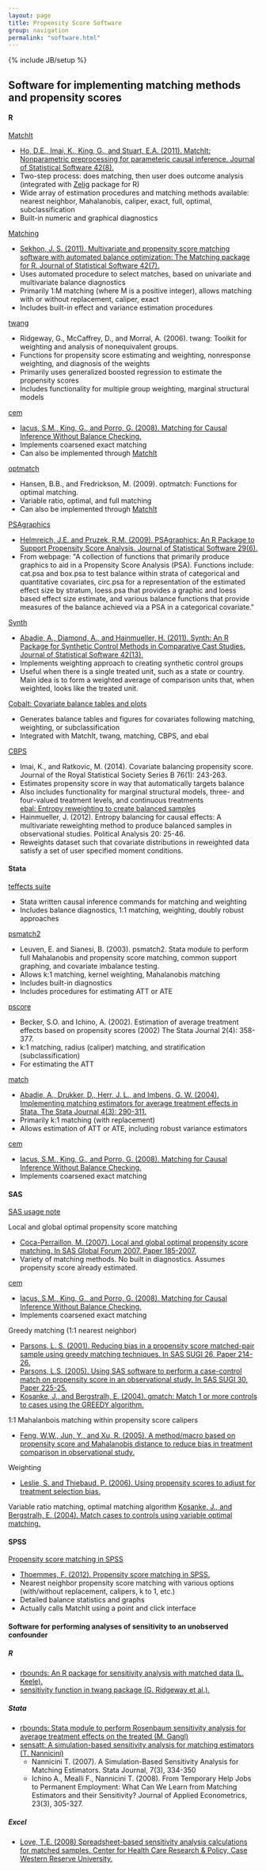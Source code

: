 ```yaml
---
layout: page
title: Propensity Score Software
group: navigation
permalink: "software.html"
---
```

{% include JB/setup %}

Software for implementing matching methods and propensity scores
-------

#### R

 [MatchIt](http://gking.harvard.edu/matchit)
* [Ho, D.E., Imai, K., King, G., and Stuart, E.A. (2011). MatchIt: Nonparametric preprocessing for parameteric causal inference. Journal of Statistical Software 42(8).](http://www.jstatsoft.org/v42/i08)
* Two-step process: does matching, then user does outcome analysis (integrated with [Zelig](gking.harvard.edu/zelig/) package for R)
* Wide array of estimation procedures and matching methods available: nearest neighbor, Mahalanobis, caliper, exact, full, optimal, subclassification
* Built-in numeric and graphical diagnostics

 [Matching](http://sekhon.berkeley.edu/matching)
* [Sekhon, J. S. (2011). Multivariate and propensity score matching software with automated balance optimization: The Matching package for R. Journal of Statistical Software 42(7).](http://www.jstatsoft.org/v42/i07)
* Uses automated procedure to select matches, based on univariate and multivariate balance diagnostics
* Primarily 1:M matching (where M is a positive integer), allows matching with or without replacement, caliper, exact
* Includes built-in effect and variance estimation procedures

 [twang](http://cran.r-project.org/web/packages/twang/index.html)
* Ridgeway, G., McCaffrey, D., and Morral, A. (2006). twang: Toolkit for weighting and analysis of nonequivalent groups.
* Functions for propensity score estimating and weighting, nonresponse weighting, and diagnosis of the weights
* Primarily uses generalized boosted regression to estimate the propensity scores
* Includes functionality for multiple group weighting, marginal structural models

 [cem](http://gking.harvard.edu/cem/)
* [Iacus, S.M., King, G., and Porro, G. (2008). Matching for Causal Inference Without Balance Checking.](gking.harvard.edu/files/abs/cem-abs.shtml)
* Implements coarsened exact matching
* Can also be implemented through [MatchIt](http://gking.harvard.edu/matchit)

 [optmatch](http://cran.r-project.org/web/packages/optmatch/index.html)
* Hansen, B.B., and Fredrickson, M. (2009). optmatch: Functions for optimal matching.
* Variable ratio, optimal, and full matching
* Can also be implemented through [MatchIt](http://gking.harvard.edu/matchit)

 [PSAgraphics](http://cran.r-project.org/web/packages/PSAgraphics/index.html)
* [Helmreich, J.E. and Pruzek, R.M. (2009). PSAgraphics: An R Package to Support Propensity Score Analysis. Journal of Statistical Software 29(6).](www.jstatsoft.org/v29/i06)
* From webpage: "A collection of functions that primarily produce graphics to aid in a Propensity Score Analysis (PSA). Functions include: cat.psa and box.psa to test balance within strata of categorical and quantitative covariates, circ.psa for a representation of the estimated effect size by stratum, loess.psa that provides a graphic and loess based effect size estimate, and various balance functions that provide measures of the balance achieved via a PSA in a categorical covariate."

 [Synth](https://cran.r-project.org/web/packages/Synth/)
* [Abadie, A., Diamond, A., and Hainmueller, H. (2011). Synth: An R Package for Synthetic Control Methods in Comparative Cast Studies. Journal of Statistical Software 42(13).](http://www.jstatsoft.org/v42/i13)
* Implements weighting approach to creating synthetic control groups
* Useful when there is a single treated unit, such as a state or country. Main idea is to form a weighted average of comparison units that, when weighted, looks like the treated unit.

 [Cobalt: Covariate balance tables and plots](https://cran.r-project.org/web/packages/cobalt/index.html)
* Generates balance tables and figures for covariates following matching, weighting, or subclassification
* Integrated with MatchIt, twang, matching, CBPS, and ebal

 [CBPS](https://cran.r-project.org/web/packages/CBPS/index.html)
* Imai, K., and Ratkovic, M. (2014). Covariate balancing propensity score. Journal of the Royal Statistical Society Series B 76(1): 243-263.
* Estimates propensity score in way that automatically targets balance
* Also includes functionality for marginal structural models, three- and four-valued treatment levels, and continuous treatments <br>
 [ebal: Entropy reweighting to create balanced samples](https://cran.r-project.org/web/packages/ebal/index.html)
* Hainmueller, J. (2012). Entropy balancing for causal effects: A multivariate reweighting method to produce balanced samples in observational studies. Political Analysis 20: 25-46.
* Reweights dataset such that covariate distributions in reweighted data satisfy a set of user specified moment conditions.

#### Stata

 [teffects suite](http://www.stata.com/manuals13/te.pdf)
* Stata written causal inference commands for matching and weighting
* Includes balance diagnostics, 1:1 matching, weighting, doubly robust approaches

 [psmatch2](http://ideas.repec.org/c/boc/bocode/s432001.html)
* Leuven, E. and Sianesi, B. (2003). psmatch2. Stata module to perform full Mahalanobis and propensity score matching, common support graphing, and covariate imbalance testing.
* Allows k:1 matching, kernel weighting, Mahalanobis matching
* Includes built-in diagnostics
* Includes procedures for estimating ATT or ATE

 [pscore](http://www.lrz-muenchen.de/~sobecker/pscore.html)
* Becker, S.O. and Ichino, A. (2002). Estimation of average treatment effects based on propensity scores (2002) The Stata Journal 2(4): 358-377.
* k:1 matching, radius (caliper) matching, and stratification (subclassification)
* For estimating the ATT

[match](http://www.economics.harvard.edu/faculty/imbens/software_imbens)
* [Abadie, A., Drukker, D., Herr, J. L., and Imbens, G. W. (2004). Implementing matching estimators for average treatment effects in Stata. The Stata Journal 4(3): 290-311.](https://www.stata-journal.com/article.html?article=st0072)
* Primarily k:1 matching (with replacement)
* Allows estimation of ATT or ATE, including robust variance estimators

 [cem](http://gking.harvard.edu/cem/)
* [Iacus, S.M., King, G., and Porro, G. (2008). Matching for Causal Inference Without Balance Checking.](gking.harvard.edu/files/abs/cem-abs.shtml)
* Implements coarsened exact matching

#### SAS

 [SAS usage note](http://support.sas.com/kb/30/971.html)

 Local and global optimal propensity score matching
* [Coca-Perraillon, M. (2007). Local and global optimal propensity score matching. In SAS Global Forum 2007. Paper 185-2007.](http://www2.sas.com/proceedings/forum2007/185-2007.pdf)
* Variety of matching methods. No built in diagnostics. Assumes propensity score already estimated.

 [cem](http://gking.harvard.edu/cem/)
* [Iacus, S.M., King, G., and Porro, G. (2008). Matching for Causal Inference Without Balance Checking.](gking.harvard.edu/files/abs/cem-abs.shtml)
* Implements coarsened exact matching

 Greedy matching (1:1 nearest neighbor)
* [Parsons, L. S. (2001). Reducing bias in a propensity score matched-pair sample using greedy matching techniques. In SAS SUGI 26, Paper 214-26.](http://www2.sas.com/proceedings/sugi26/p214-226.pdf)
* [Parsons, L.S. (2005). Using SAS software to perform a case-control match on propensity score in an observational study. In SAS SUGI 30, Paper 225-25.](http://www2.sas.com/proceedings/sugi25/25/po/25p225.pdf)
* [Kosanke, J., and Bergstralh, E. (2004). gmatch: Match 1 or more controls to cases using the GREEDY algorithm.](http://www.mayo.edu/research/departments-divisions/department-health-sciences-research/division-biomedical-statistics-informatics/software/locally-written-sas-macros)

 1:1 Mahalanbois matching within propensity score calipers
* [Feng, W.W., Jun, Y., and Xu, R. (2005). A method/macro based on propensity score and Mahalanobis distance to reduce bias in treatment comparison in observational study.](www.lexjansen.com/pharmasug/2006/publichealthresearch/pr05.pdf)

 Weighting
* [Leslie, S. and Thiebaud, P. (2006). Using propensity scores to adjust for treatment selection bias.](http://www.lexjansen.com/wuss/2006/Analytics/ANL-Leslie.pdf)

 Variable ratio matching, optimal matching algorithm
[Kosanke, J., and Bergstralh, E. (2004). Match cases to controls using variable optimal matching.](http://www.mayo.edu/research/departments-divisions/department-health-sciences-research/division-biomedical-statistics-informatics/software/locally-written-sas-macros)

#### SPSS

 [Propensity score matching in SPSS](http://arxiv.org/ftp/arxiv/papers/1201/1201.6385.pdf)
* [Thoemmes, F. (2012). Propensity score matching in SPSS.](http://sourceforge.net/projects/psmspss/files/)
* Nearest neighbor propensity score matching with various options (with/without replacement, calipers, k to 1, etc.)
* Detailed balance statistics and graphs
* Actually calls MatchIt using a point and click interface

#### Software for performing analyses of sensitivity to an unobserved confounder
##### R
* [rbounds: An R package for sensitivity analysis with matched data (L. Keele).](http://www.personal.psu.edu/ljk20/rbounds.html)
* [sensitivity function in twang package (G. Ridgeway et al.).](http://rss.acs.unt.edu/Rdoc/library/twang/html/sensitivity.html)

##### Stata
* [rbounds: Stata module to perform Rosenbaum sensitivity analysis for average treatment effects on the treated (M. Gangl)](http://econpapers.repec.org/software/bocbocode/s438301.htm)
* [sensatt: A simulation-based sensitivity analysis for matching estimators (T. Nannicini)](http://www.tommasonannicini.eu/Portals/0/sensatt_wp_4.pdf)
    - Nannicini T. (2007). A Simulation-Based Sensitivity Analysis for Matching Estimators. Stata Journal, 7(3), 334-350
    - Ichino A., Mealli F., Nannicini T. (2008). From Temporary Help Jobs to Permanent Employment: What Can We Learn from Matching Estimators and their Sensitivity? Journal of Applied Econometrics, 23(3), 305-327.
 
##### Excel
* [Love, T.E. (2008) Spreadsheet-based sensitivity analysis calculations for matched samples. Center for Health Care Research & Policy, Case Western Reserve University.](http://www.chrp.org/propensity/)
